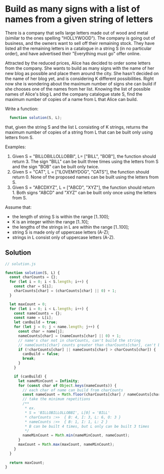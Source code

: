 # Build as many signs with a list of names from a given string of letters

There is a company that sells large letters made out of wood and metal (similar to the ones spelling "HOLLYWOOD"). The company is going out of business, and the owners want to sell off their remaining stock. They have listed all the remaining letters in a catalogue in a string S (in no particular order), and have advertised their "Everything must go" offer online.

Attracted by the reduced prices, Alice has decided to order some letters from the company. She wants to build as many signs with the name of her new blog as possible and place them around the city. She hasn't decided on the name of her blog yet, and is considering K different possibilities. Right now she is wondering about the maximum number of signs she can build if she chooses one of the names from her list.
Knowing the list of possible names of Alice's blog L and the company catalogue state S, find the maximum number of copies of a name from L that Alice can build.

Write a function:

  ```js
    function solution(S, L);
  ```

that, given the string S and the list L consisting of K strings, returns the maximum number of copies of a string from L that can be built only using letters from S.

Examples:

1. Given S = "BILLOBILLOLLOBBI", L= ["BILL", "BOB"], the function should return 3. The sign "BILL" can be built three times using the letters from S and the sign "BOB" can be built only twice.
2. Given S = "CAT", L = ["ILOVEMYDOG", "CATS"], the function should return 0. None of the proposed names can be built using the letters from S.
3. Given S = "ABCDXYZ", L = ["ABCD", "XYZ"], the function should return 1. Both signs "ABCD" and "XYZ" can be built only once using the letters from S.

Assume that:

- the length of string S is within the range [1..100];
- K is an integer within the range [1..10];
- the lengths of the strings in L are within the range [1..100];
- string S is made only of uppercase letters (A-Z);
- strings in L consist only of uppercase letters (A-Z).

## Solution

```js
// solution.js

function solution(S, L) {
  const charCounts = {};
  for (let i = 0; i < S.length; i++) {
    const char = S[i];
    charCounts[char] = (charCounts[char] || 0) + 1;
  }

  let maxCount = 0;
  for (let i = 0; i < L.length; i++) {
    const nameCounts = {};
    const name = L[i];
    let canBuild = true;
    for (let j = 0; j < name.length; j++) {
      const char = name[j];
      nameCounts[char] = (nameCounts[char] || 0) + 1;
      // name's char not in charCounts, can't build the string
      // nameCounts[char] counts greater than charCounts[char], can't build the string
      if (!charCounts[char] || nameCounts[char] > charCounts[char]) {
        canBuild = false;
        break;
      }
    }

    if (canBuild) {
      let nameMinCount = Infinity;
      for (const char of Object.keys(nameCounts)) {
        // each char of name can build from charCounts
        const nameCount = Math.floor(charCounts[char] / nameCounts[char]);
        // take the minimum repetitions
        /**
         * ex.
         * S = 'BILLOBILLOLLOBBI', L[0] = 'BILL'
         * charCounts :>>  { B: 4, I: 3, L: 6, O: 3 }
         * nameCounts :>>  { B: 1, I: 1, L: 2 }
         * B can be built 4 times, but L only can be built 3 times
         */
        nameMinCount = Math.min(nameMinCount, nameCount);
      }
      maxCount = Math.max(maxCount, nameMinCount);
    }
  }
  
  return maxCount;
}
```
